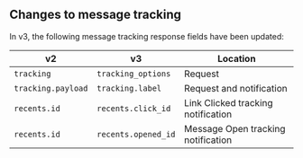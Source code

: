 ## Changes to message tracking

In v3, the following message tracking response fields have been updated:

| **v2**             | **v3**              | **Location**                       |
| ------------------ | ------------------- | ---------------------------------- |
| `tracking`         | `tracking_options`  | Request                            |
| `tracking.payload` | `tracking.label`    | Request and notification           |
| `recents.id`       | `recents.click_id`  | Link Clicked tracking notification |
| `recents.id`       | `recents.opened_id` | Message Open tracking notification |
